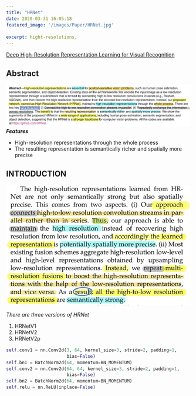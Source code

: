 ```yaml
---
title: "HRNet"
date: 2020-03-31 16:05:18
featured_image: '/images/Paper/HRNet.jpg'

excerpt: hight-resolutions, 
---
```


[Deep High-Resolution Representation Learning for Visual Recognition](https://arxiv.org/abs/1908.07919)

## Abstract
![Abstract](https://github.com/GlacierMelt/PaperCV/blob/master/Deep%20High-Resolution%20Representation%20Learning%20for%20Visual%20Recognition/images/Abstrack.jpg?raw=true)
***Features***
* High-resolution representations through the whole process
* The resulting representation is semantically richer and spatially more precise

## INTRODUCTION
![introduction](https://github.com/GlacierMelt/PaperCV/blob/master/Deep%20High-Resolution%20Representation%20Learning%20for%20Visual%20Recognition/images/INTRODUCTION.jpg?raw=true)

*There are three versions of HRNet*

1. HRNetV1
2. HRNetV2
3. HRNetV2p

```python
self.conv1 = nn.Conv2d(3, 64, kernel_size=3, stride=2, padding=1,
                       bias=False)
self.bn1 = BatchNorm2d(64, momentum=BN_MOMENTUM)
self.conv2 = nn.Conv2d(64, 64, kernel_size=3, stride=2, padding=1,
                       bias=False)
self.bn2 = BatchNorm2d(64, momentum=BN_MOMENTUM)
self.relu = nn.ReLU(inplace=False)
```
